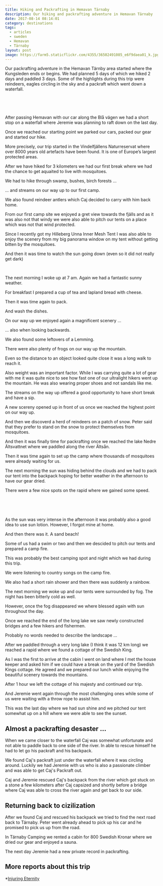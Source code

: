 ```yaml
---
title: Hiking and Packrafting in Hemavan Tärnaby
description: Our hiking and packrafting adventure in Hemavan Tärnaby
date: 2017-08-14 08:14:01
category: destinations
tags:
  - articles
  - sweden
  - Hemavan
  - Tärnaby
layout: post
image: https://farm5.staticflickr.com/4355/36502491085_e6f9daea01_k.jpg
---
```


Our packrafting adventure in the Hemavan Tärnby area started where the Kungsleden ends or begins. We had planned 5 days of which we hiked 2 days and paddled 3 days. Some of the highlights during this trip were reindeers, eagles circling in the sky and a packraft which went down a waterfall.

<amp-img src="https://farm5.staticflickr.com/4355/36502491085_e6f9daea01_k.jpg" width="2048" height="1365" alt="Hiking and Packrafting Hemavan Tärnaby" layout="responsive"></amp-img>
<br>
<!--more-->
<script src="//z-na.amazon-adsystem.com/widgets/onejs?MarketPlace=US&adInstanceId=cc781bfd-577f-4efb-9da6-75cb9fc7d1c2"></script>
<br>

After passing Hemavan with our car along the Blå vägen we had a short stop on a waterfall where Jeremie was planning to raft down on the last day.

Once we reached our starting point we parked our cars, packed our gear and started our hike.

More precisely, our trip started in the Vindelfjällens Naturreservat where over 8000 years old artefacts have been found. It is one of Europe’s largest protected areas.

<amp-img src="https://farm5.staticflickr.com/4390/35693694253_9c7839d6c7_k.jpg" width="2048" height="1365" alt="Vindelfjällens Naturreservat hiking" layout="responsive"></amp-img>

After we have hiked for 3 kilometers we had our first break where we had the chance to get aquaited to live with mosquitoes.

<amp-img src="https://farm5.staticflickr.com/4402/35693686643_6361a087ec_k.jpg" width="2048" height="1119" alt="Hiking and Vindelfjällens hiking break" layout="responsive"></amp-img>

We had to hike through swamp, bushes, birch forests ...

<amp-img src="https://farm5.staticflickr.com/4343/35693636023_d0c3d4abb5_k.jpg" width="2048" height="1124" alt="Hiking Hemavan Tärnaby" layout="responsive"></amp-img>

 ... and streams on our way up to our first camp.

<amp-img src="https://farm5.staticflickr.com/4354/35693728723_4ee00fa598_k.jpg" width="2048" height="1365" alt="Crossing a river hemavan tärnby hiking" layout="responsive"></amp-img>

We also found reindeer antlers which Caj decided to carry with him back home.

<amp-img src="https://farm5.staticflickr.com/4367/35693610643_ade0a64255_k.jpg" width="2048" height="1071" alt="Reindeer Antlers Hemavan Tärnaby" layout="responsive"></amp-img>

From our first camp site we enjoyed a gret view towards the fjälls and as it was also not that windy we were also able to pitch our tents on a place which was not that wind protected.

<amp-img src="https://farm5.staticflickr.com/4394/35667610054_5cc6fada94_k.jpg" width="2048" height="858" alt="Camp Hiking Hemavan Tärnaby" layout="responsive"></amp-img>

Since I recently got my Hilleberg Unna Inner Mesh Tent I was also able to enjoy the scenery from my big panorama window on my tent without getting bitten by the mosquitoes.

<amp-img src="https://farm5.staticflickr.com/4419/36502512145_1991b2ab30_k.jpg" width="2048" height="1365" alt="Hilleberg Unna Hemavan Tärnaby" layout="responsive"></amp-img>

And then it was time to watch the sun going down (even so it did not really get dark)

<amp-img src="https://farm5.staticflickr.com/4442/35667608044_4f8fd90c83_k.jpg" width="2048" height="751" alt="Sunset Hemavan Tärnaby" layout="responsive"></amp-img>
<br>
<amp-img src="https://farm5.staticflickr.com/4393/36502510075_3918663192_k.jpg" width="2048" height="936" alt="Sunset Hemavan Tärnaby" layout="responsive"></amp-img>

The next morning I woke up at 7 am. Again we had a fantastic sunny weather.

<amp-img src="https://farm5.staticflickr.com/4405/36105715240_73a682a7b5_k.jpg" width="2048" height="1365" alt="Sunrise Hemavan Tärnaby Hilleberg Unna Inner Mesh" layout="responsive"></amp-img>

For breakfast I prepared a cup of tea and lapland bread with cheese.

<amp-img src="https://farm5.staticflickr.com/4426/35667567884_429f43c421_k.jpg" width="2048" height="1365" alt="lapland bread Kupilka mug" layout="responsive"></amp-img>

Then it was time again to pack.

<amp-img src="https://farm5.staticflickr.com/4338/35693633393_27fd7e383d_k.jpg" width="2048" height="805" alt="Hilleberg Unna Inner Mesh Tent" layout="responsive"></amp-img>

And wash the dishes.

<amp-img src="https://farm5.staticflickr.com/4414/36105606890_fa65818a05_k.jpg" width="2048" height="1365" alt="washing camping dishes" layout="responsive"></amp-img>

On our way up we enjoyed again a magnificent scenery ...

<amp-img src="https://farm5.staticflickr.com/4336/36502497825_4a59865904_k.jpg" width="2048" height="1163" alt="hiking Hemavan Tärnaby" layout="responsive"></amp-img>

... also when looking backwards.

<amp-img src="https://farm5.staticflickr.com/4425/36105728500_9dbd3b9eaa_k.jpg" width="2048" height="1058" alt="Scenery Hemavan Tärnaby mountains" layout="responsive"></amp-img>

We also found some leftovers of a Lemming.

<amp-img src="https://farm5.staticflickr.com/4413/36105727620_b10affcb29_k.jpg" width="2048" height="1126" alt="Lemmings skeleton Vindelfjällens" layout="responsive"></amp-img>

There were also plenty of frogs on our way up the mountain.

<amp-img src="https://farm5.staticflickr.com/4407/35667603364_1e5a2500ef_k.jpg" width="2048" height="956" alt="Frog Vindelfjällens" layout="responsive"></amp-img>

Even so the distance to an object looked quite close it was a long walk to reach it.

<amp-img src="https://farm5.staticflickr.com/4369/35667605634_b4838ef318_k.jpg" width="2048" height="872" alt="Hiking Fjäll Hemavan Tärnaby" layout="responsive"></amp-img>

Also weight was an important factor. While I was carrying quite a lot of gear with me it was quite nice to see how fast one of our ultralight hikers went up the mountain. He was also wearing proper shoes and not sandals like me.

<amp-img src="https://farm5.staticflickr.com/4331/36365215431_21b27d70ad_k.jpg" width="2048" height="1134" alt="Hiking and Packrafting Hemavan Tärnaby" layout="responsive"></amp-img>

The streams on the way up offered a good opportunity to have short break and have a sip.

<amp-img src="https://farm5.staticflickr.com/4343/36105637270_2c82aaf525_k.jpg" width="2048" height="868" alt="drinking water hiking sweden from river" layout="responsive"></amp-img>

A new scereny opened up in front of us once we reached the highest point on our way up.

<amp-img src="https://farm5.staticflickr.com/4419/36365226481_65f2e424db_k.jpg" width="2048" height="1107" alt="Hiking and Packrafting Hemavan Tärnaby" layout="responsive"></amp-img>

And then we discoverd a herd of reindeers on a patch of snow. Peter said that they prefer to stand on the snow to protect themselves from mosquitoes.

<amp-img src="https://farm5.staticflickr.com/4363/36365225371_5b4cd13d59_k.jpg" width="2048" height="1128" alt="Reindeers glacier snow Hemavan Tärnaby" layout="responsive"></amp-img>

And then it was finally time for packrafting once we reached the lake Nedre Ältsvattnet where we paddled along the river Ältsån.

<amp-img src="https://farm5.staticflickr.com/4351/36502477225_672ebeba87_k.jpg" width="2048" height="923" alt="Ältsån river Packrafting Hemavan Tärnaby" layout="responsive"></amp-img>

Then it was time again to set up the camp where thousands of mosquitoes were already waiting for us.

<amp-img src="https://farm5.staticflickr.com/4407/36502476305_f1875fb42c_k.jpg" width="2048" height="881" alt="Camping Hemavan Tärnaby" layout="responsive"></amp-img>

The next morning the sun was hiding behind the clouds and we had to pack our tent into the backpack hoping for better weather in the afternoon to have our gear dried.

<amp-img src="https://farm5.staticflickr.com/4400/35667560684_8807966e11_k.jpg" width="2048" height="930" alt="packrafting Hemavan Tärnaby" layout="responsive"></amp-img>

There were a few nice spots on the rapid where we gained some speed.

<amp-img src="https://farm5.staticflickr.com/4361/36365209111_3b9089b361_k.jpg" width="2048" height="996" alt="rapid packrafting Hemavan Tärnaby" layout="responsive"></amp-img>
<br>
<amp-img src="https://farm5.staticflickr.com/4437/35693628623_f80def20cf_k.jpg" width="2048" height="823" alt="rapid packrafting Hemavan Tärnaby" layout="responsive"></amp-img>
<br>
<amp-img src="https://farm5.staticflickr.com/4384/36105601570_1c5f514e41_k.jpg" width="2048" height="934" alt="rapid packrafting Hemavan Tärnaby" layout="responsive"></amp-img>
<br>
<amp-img src="https://farm5.staticflickr.com/4361/36105650000_d52c90a690_k.jpg" width="2048" height="955" alt="rapid packrafting Hemavan Tärnaby" layout="responsive"></amp-img>

As the sun was very intense in the afternoon it was probably also a good idea to use sun lotion. However, I forgot mine at home.

<amp-img src="https://farm5.staticflickr.com/4375/36365182661_2e3bff6e4a_k.jpg" width="2048" height="999" alt="Packrafting Hemavan Tärnaby" layout="responsive"></amp-img>

And then there was it. A sand beach!

<amp-img src="https://farm5.staticflickr.com/4358/35693645943_64e5221d63_k.jpg" width="2048" height="1208" alt="Hemavan Tärnaby sand beach lake" layout="responsive"></amp-img>

Some of us had a swim or two and then we descided to pitch our tents and prepared a camp fire.

<amp-img src="https://farm5.staticflickr.com/4345/36105599990_eabf436bec_k.jpg" width="2048" height="982" alt="Hemavan Tärnaby sand beach lake" layout="responsive"></amp-img>

This was probably the best camping spot and night which we had during this trip.

<amp-img src="https://farm5.staticflickr.com/4441/35693627413_1a9d2cf8b9_k.jpg" width="2048" height="975" alt="Hemavan Tärnaby sand beach lake camping" layout="responsive"></amp-img>

We were listening to country songs on the camp fire.

<amp-img src="https://farm5.staticflickr.com/4411/35693625593_db517f0fde_k.jpg" width="2048" height="1266" alt="Hemavan Tärnaby sand beach lake camping" layout="responsive"></amp-img>

We also had a short rain shower and then there was suddenly a rainbow.

<amp-img src="https://farm5.staticflickr.com/4426/36105615360_4450a7bac9_k.jpg" width="2048" height="875" alt="Hemavan Tärnaby rainbow" layout="responsive"></amp-img>

The next morning we woke up and our tents were surrounded by fog. The night has been bitterly cold as well.

<amp-img src="https://farm5.staticflickr.com/4432/36105614080_3340e9265a_k.jpg" width="2048" height="1070" alt="Hemavan Tärnaby lake fog" layout="responsive"></amp-img>

However, once the fog disappeared we where blessed again with sun throughout the day.

<amp-img src="https://farm5.staticflickr.com/4348/36105704350_2bbd87e19a_k.jpg" width="2048" height="808" alt="Hemavan Tärnaby lake fog" layout="responsive"></amp-img>

Once we reached the end of the long lake we saw newly constructed bridges and a few hikers and fishermen.

<amp-img src="https://farm5.staticflickr.com/4364/36502530165_075c5abe1a_k.jpg" width="2048" height="745" alt="Hemavan Tärnaby lake fog" layout="responsive"></amp-img>

Probably no words needed to describe the landscape ...

<amp-img src="https://farm5.staticflickr.com/4359/36365271781_1087606da4_k.jpg" width="2048" height="950" alt="Hemavan Tärnaby lake fog" layout="responsive"></amp-img>

After we paddled through a very long lake (I think it was 12 km long) we reached a rapid where we found a cottage of the Swedish King.

<amp-img src="https://farm5.staticflickr.com/4342/36365235671_665a6c165a_k.jpg" width="2048" height="1110" alt="Swedish King cottage Hemavan Tärnaby" layout="responsive"></amp-img>

As I was the first to arrive at the cabin I went on land where I met the house keeper and asked him if we could have a break on the yard of the Swedish Kings cottage. He agreed and we prepared our lunch while enjoying the beautiful scenery towards the mountains.

<amp-img src="https://farm5.staticflickr.com/4356/35667571304_2cf0e186f9_k.jpg" width="2048" height="852" alt="Swedish King cottage Hemavan Tärnaby" layout="responsive"></amp-img>

After 1 hour we left the cottage of his majesty and continued our trip.

<amp-img src="https://farm5.staticflickr.com/4423/35693654633_891b83ed44_k.jpg" width="2048" height="798" alt=" packrafting Hemavan Tärnaby" layout="responsive"></amp-img>

And Jeremie went again through the most challenging ones while some of us were waiting with a throw rope to assist him.

<amp-img src="https://farm5.staticflickr.com/4384/36105630280_ab51c810eb_k.jpg" width="2048" height="955" alt=" packrafting Hemavan Tärnaby" layout="responsive"></amp-img>

This was the last day where we had sun shine and we pitched our tent somewhat up on a hill where we were able to see the sunset.

<amp-img src="https://farm5.staticflickr.com/4348/36105611270_d3bdbaa105_k.jpg" width="2048" height="1084" alt=" sunset Hemavan Tärnaby" layout="responsive"></amp-img>

## Almost a packrafting desaster ...

When we came closer to the waterfall Caj was somewhat unfortunate and not able to paddle back to one side of the river. In able to rescue himself he had to let go his packraft and his backpack.

<amp-img src="https://farm5.staticflickr.com/4431/35693599523_16626270df_k.jpg" width="2048" height="703" alt="Losing packraft whitewater river waterfall" layout="responsive"></amp-img>

We found Caj's packraft just under the waterfall where it was circling around. Luckily we had Jeremie with us who is also a passionate climber and was able to get Caj's Packraft out.

<amp-img src="https://farm5.staticflickr.com/4375/35667625404_f01acee363_k.jpg" width="2048" height="1016" alt="Packraft Waterfall Rescue Whitewater" layout="responsive"></amp-img>

Caj and Jeremie rescued Caj's backpack from the river which got stuck on a stone a few kilometers after Caj capsized and shortly before a bridge where Caj was able to cross the river again and get back to our side.

<amp-img src="https://farm5.staticflickr.com/4376/36365269601_88bef21bb4_k.jpg" width="2048" height="774" alt="Whitewater River Safety Packrafting" layout="responsive"></amp-img>

## Returning back to cizilization

After we found Caj and rescued his backpack we tried to find the next road back to Tärnaby. Peter went already ahead to pick up his car and he promised to pick us up from the road.

In Tärnaby Camping we rented a cabin for 800 Swedish Kronar where we dried our gear and enjoyed a sauna.

<amp-img src="https://farm5.staticflickr.com/4357/35667621294_06bc38578b_k.jpg" width="2048" height="1016" alt="Tärnaby Camping" layout="responsive"></amp-img>

The next day Jeremie had a new private record in packrafting.

<amp-img src="https://farm5.staticflickr.com/4347/36365262891_6ae9bff545_k.jpg" width="2048" height="1365" alt="Hiking and Packrafting Hemavan Tärnaby" layout="responsive"></amp-img>

## More reports about this trip
*[Injuring Eternity](https://injuringeternity.net/2017/08/12/vindelfjallens-traverse-a-packrafting-lesson/)
